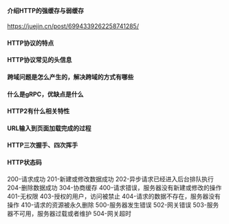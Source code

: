 #### 介绍HTTP的强缓存与弱缓存

https://juejin.cn/post/6994339262258741285/

#### HTTP协议的特点

#### HTTP协议常见的头信息

#### 跨域问题是怎么产生的，解决跨域的方式有哪些

#### 什么是gRPC，优缺点是什么

#### HTTP2有什么相关特性

#### URL输入到页面加载完成的过程

#### HTTP三次握手、四次挥手

#### HTTP状态码

200-请求成功
201-新建或修改数据成功
202-异步请求已经进入后台排队执行
204-删除数据成功
304-协商缓存
400-请求错误，服务器没有新建或修改的操作
401-无权限
403-授权的用户，访问被禁止
404-请求的数据不存在，服务器没有操作
410-请求的资源被永久删除
500-服务器发生错误
502-网关错误
503-服务器不可用，服务器过载或者维护
504-网关超时